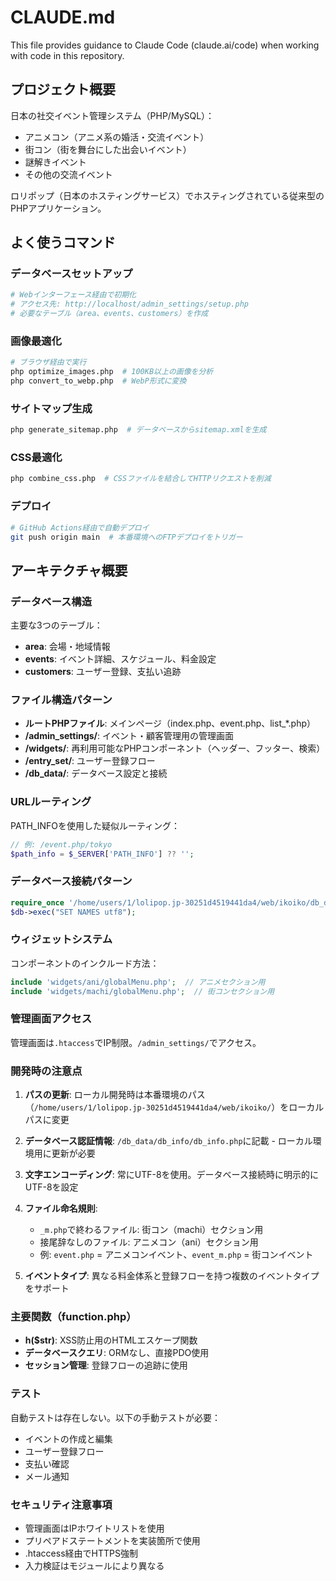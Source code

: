 # CLAUDE.md

This file provides guidance to Claude Code (claude.ai/code) when working with code in this repository.

## プロジェクト概要

日本の社交イベント管理システム（PHP/MySQL）：
- アニメコン（アニメ系の婚活・交流イベント）
- 街コン（街を舞台にした出会いイベント）
- 謎解きイベント
- その他の交流イベント

ロリポップ（日本のホスティングサービス）でホスティングされている従来型のPHPアプリケーション。

## よく使うコマンド

### データベースセットアップ
```bash
# Webインターフェース経由で初期化
# アクセス先: http://localhost/admin_settings/setup.php
# 必要なテーブル（area、events、customers）を作成
```

### 画像最適化
```bash
# ブラウザ経由で実行
php optimize_images.php  # 100KB以上の画像を分析
php convert_to_webp.php  # WebP形式に変換
```

### サイトマップ生成
```bash
php generate_sitemap.php  # データベースからsitemap.xmlを生成
```

### CSS最適化
```bash
php combine_css.php  # CSSファイルを結合してHTTPリクエストを削減
```

### デプロイ
```bash
# GitHub Actions経由で自動デプロイ
git push origin main  # 本番環境へのFTPデプロイをトリガー
```

## アーキテクチャ概要

### データベース構造
主要な3つのテーブル：
- **area**: 会場・地域情報
- **events**: イベント詳細、スケジュール、料金設定
- **customers**: ユーザー登録、支払い追跡

### ファイル構造パターン
- **ルートPHPファイル**: メインページ（index.php、event.php、list_*.php）
- **/admin_settings/**: イベント・顧客管理用の管理画面
- **/widgets/**: 再利用可能なPHPコンポーネント（ヘッダー、フッター、検索）
- **/entry_set/**: ユーザー登録フロー
- **/db_data/**: データベース設定と接続

### URLルーティング
PATH_INFOを使用した疑似ルーティング：
```php
// 例: /event.php/tokyo
$path_info = $_SERVER['PATH_INFO'] ?? '';
```

### データベース接続パターン
```php
require_once '/home/users/1/lolipop.jp-30251d4519441da4/web/ikoiko/db_data/db_info/db_info.php';
$db->exec("SET NAMES utf8");
```

### ウィジェットシステム
コンポーネントのインクルード方法：
```php
include 'widgets/ani/globalMenu.php';  // アニメセクション用
include 'widgets/machi/globalMenu.php';  // 街コンセクション用
```

### 管理画面アクセス
管理画面は`.htaccess`でIP制限。`/admin_settings/`でアクセス。

### 開発時の注意点

1. **パスの更新**: ローカル開発時は本番環境のパス（`/home/users/1/lolipop.jp-30251d4519441da4/web/ikoiko/`）をローカルパスに変更

2. **データベース認証情報**: `/db_data/db_info/db_info.php`に記載 - ローカル環境用に更新が必要

3. **文字エンコーディング**: 常にUTF-8を使用。データベース接続時に明示的にUTF-8を設定

4. **ファイル命名規則**: 
   - `_m.php`で終わるファイル: 街コン（machi）セクション用
   - 接尾辞なしのファイル: アニメコン（ani）セクション用
   - 例: `event.php` = アニメコンイベント、`event_m.php` = 街コンイベント

5. **イベントタイプ**: 異なる料金体系と登録フローを持つ複数のイベントタイプをサポート

### 主要関数（function.php）

- **h($str)**: XSS防止用のHTMLエスケープ関数
- **データベースクエリ**: ORMなし、直接PDO使用
- **セッション管理**: 登録フローの追跡に使用

### テスト
自動テストは存在しない。以下の手動テストが必要：
- イベントの作成と編集
- ユーザー登録フロー
- 支払い確認
- メール通知

### セキュリティ注意事項
- 管理画面はIPホワイトリストを使用
- プリペアドステートメントを実装箇所で使用
- .htaccess経由でHTTPS強制
- 入力検証はモジュールにより異なる